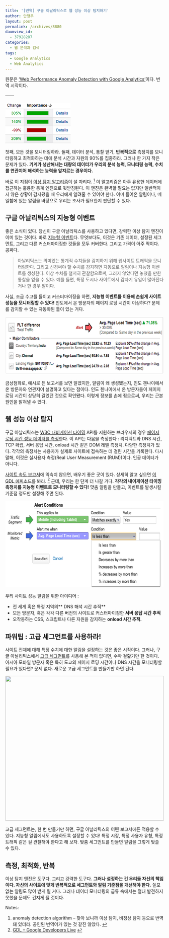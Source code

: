 ```yaml
---
title: '[번역] 구글 아날리틱스로 웹 성능 이상 탐지하기'
author: 안형우
layout: post
permalink: /archives/8880
daumview_id:
  - 37928287
categories:
  - 웹 분석과 검색
tags:
  - Google Analytics
  - Web Analytics
---
```

원문은 [&#8216;Web Performance Anomaly Detection with Google Analytics&#8217;][1]이다. 번역 시작이다.

&#8212;&#8212;

<img class="left alignleft" alt="" src="/uploads/legacy/GA-detect-anomaly/ga-alert.png" width="208" height="129" />

첫째, 모든 것을 모니터링하라. 둘째, 데이터 분석, 통찰 얻기, **반복적으로** 측정치를 모니터링하고 최적화하는 데에 분석 시간과 자원의 90%를 집중하라. 그러나 한 가지 작은 문제가 있다. **기계가 생산해내는 대량의 데이터가 우리의 분석 능력, 모니터링 능력, 수치를 연관지어 해석하는 능력을 앞지르는 경우이다.**

바로 이 지점이 [이상 탐지 알고리즘][2]이 설 자리다. <a class="simple-footnote" title="anomaly detection algorithm &#8211; 찾아 보니까 이상 탐지, 비정상 탐지 등으로 번역돼 있더라. 공인된 번역어가 있는 것 같진 않았다." id="return-note-8880-1" href="#note-8880-1"><sup>1</sup></a> 이 알고리즘은 아주 유용한 데이터에 접근하는 훌륭한 통계 엔진으로 뒷받침된다. 이 엔진은 완벽할 필요는 없지만 일반적이지 않은 상황이 감지됐을 때 우리에게 알려줄 수 있어야 한다. 이미 들어온 알림이나, 메일함에 있는 알림을 바탕으로 우리는 조사가 필요한지 판단할 수 있다.

<div class="video-container">
  <div class="video-container__inner">
  </div>
</div>

## 구글 아날리틱스의 지능형 이벤트

좋은 소식이 있다. 당신이 구글 아날리틱스를 사용하고 있다면, 강력한 이상 탐지 엔진이 이미 있는 것이다. 바로 [지능형 이벤트][3]다. 무엇보다도, 이것은 기존 데이터, 설정된 세그먼트, 그리고 다른 커스터마이징한 것들을 모두 커버한다. 그리고 가격이 아주 딱이다. 공짜다.

> 아날리틱스는 의미있는 통계적 수치들을 감지하기 위해 웹사이트 트래픽을 모니터링한다. 그리고 신경써야 할 수치를 감지하면 자동으로 알림이나 지능형 이벤트를 생성한다. 이상 수치를 철저히 관찰함으로써, 그러지 않았다면 놓쳤을 만한 통찰을 얻을 수 있다. 예를 들면, 특정 도시나 사이트에서 갑자기 유입이 많아진다거나 한 경우 말이다.

사실, 조금 수고를 들이고 커스터마이징을 하면, **지능형 이벤트를 이용해 손쉽게 사이트 성능을 모니터링할 수 있다!** 인도에서 온 방문자의 페이지 로딩 시간이 이상하다? 문제를 감지할 수 있는 자동화된 툴이 있는 거다.

<p style="text-align: center;">
  <img class="center aligncenter" style="max-width: 691px; width: 100%;" alt="" src="/uploads/legacy/GA-detect-anomaly/wplt-alert.png.pagespeed.ic.png" width="691" height="184" />
</p>

금상첨화로, 예시로 든 보고서를 보면 알겠지만, 알림이 왜 생성됐는지, 인도 첸나이에서 온 방문자와 연관지어 설명하고 있다는 점이다. 인도 첸나이에서 온 방문자들이 페이지 로딩 시간이 상당히 길었던 것으로 확인됐다. 이렇게 정보를 손에 쥠으로써, 우리는 근본 원인을 밝혀낼 수 있다.

## 웹 성능 이상 탐지

구글 아날리틱스는 [W3C 내비게이션 타이밍][4] API를 지원하는 브라우저의 경우 [페이지 로딩 시간 성능 데이터를 측정][5]한다. 이 API는 다음을 측정한다 : 리디렉트와 DNS 시간, TCP 확립, 서버 응답 시간, onload 시간 같은 DOM 레벨 측정치. 다양한 측정치가 있다. 각각의 측정치는 사용자가 실제로 사이트에 접속하는 데 걸린 시간을 기록한다. 다시 말해, 이것은 실사용자 측정(Real User Measurement (RUM))이다. 인공 데이터가 아니다.

[사이트 속도 보고서][6]에 익숙치 않으면, 배우기 좋은 곳이 있다. 상세히 알고 싶으면 [이 GDL 에피소드][7]를 봐라. <a class="simple-footnote" title="GDL &#8211; Google Developers Live" id="return-note-8880-2" href="#note-8880-2"><sup>2</sup></a> 근데, 우리는 한 단계 더 나갈 거다. **각각의 내이게이션 타이밍 측정치를 지능형 이벤트로 모니터링할 수 있다!** 맞춤 알림을 만들고, 이벤트를 발생시킬 기준점 정도만 설정해 주면 된다.

<img class="center" style="max-width: 638px; width: 100%;" alt="" src="/uploads/legacy/GA-detect-anomaly/walert-segment.png.pagespeed.ic.png" width="638" height="275" />

우리 사이트 성능 알림을 위한 아이디어 :

*   전 세계 혹은 특정 지역의** DNS 해석 시간 추적**
*   모든 방문자, 혹은 각각 다른 버전의 사이트로 커스터마이징한 **서버 응답 시간 추적**
*   오작동하는 CSS, 스크립트나 다른 자원을 감지하는 **onload 시간 추적.**

## 파워팁 : 고급 세그먼트를 사용하라!

사이트 전체에 대해 특정 수치에 대한 알림을 설정하는 것은 좋은 시작이다. 그러나, 구글 아날리틱스에서 [고급 세그먼트][8]를 사용해 본 적이 없다면, 수박 겉핥기만 한 것이다. 아시아 모바일 방문자 혹은 특히 도쿄의 페이지 로딩 시간이나 DNS 시간을 모니터링할 필요가 있다면? 문제 없다. 새로운 고급 세그먼트를 만들기만 하면 된다.

<img class="center" style="max-width: 684px; width: 100%;" alt="" src="https://dl.dropbox.com/u/15546257/blog/mytory/GA-detect-anomaly/wmobile-asia-segment.png.pagespeed.ic.png" width="684" height="460" />

고급 세그먼트는, 한 번 만들기만 하면, 구글 아날리틱스의 어떤 보고서에든 적용할 수 있다. 지능형 알림에서도 사용하도록 설정할 수 있다! 특정 시장, 특정 사용자 유형, 특정 트래픽 같은 걸 관찰해야 한다고 해 보자. 맞춤 세그먼트를 만들면 알림을 그렇게 맞출 수 있다.

## 측정, 최적화, 반복

이상 탐지 엔진은 도구다. 그리고 강력한 도구다. **그러나 설정하는 건 우리들 자신의 책임이다. 자신의 사이트에 맞게 반복적으로 세그먼트와 알림 기준점을 개선해야 한다.** 쓸모 없는 알림도 많이 받게 될 거다. 그러나 데이터 모니터링의 급류 속에서는 절대 발견하지 못했을 문제도 건지게 될 것이다.

<div class="simple-footnotes">
  <p class="notes">
    Notes:
  </p>
  
  <ol>
    <li id="note-8880-1">
      anomaly detection algorithm &#8211; 찾아 보니까 이상 탐지, 비정상 탐지 등으로 번역돼 있더라. 공인된 번역어가 있는 것 같진 않았다. <a href="#return-note-8880-1">&#8617;</a>
    </li>
    <li id="note-8880-2">
      <a href="https://developers.google.com/live/">GDL &#8211; Google Developers Live</a> <a href="#return-note-8880-2">&#8617;</a>
    </li>
  </ol>
</div>

 [1]: http://www.igvita.com/2012/11/30/web-performance-anomaly-detection-with-google-analytics/
 [2]: http://en.wikipedia.org/wiki/Anomaly_detection
 [3]: http://support.google.com/analytics/bin/answer.py?hl=ko&answer=1320491&topic=1032994&ctx=topic
 [4]: http://w3c-test.org/webperf/specs/NavigationTiming/
 [5]: http://www.igvita.com/2012/04/04/measuring-site-speed-with-navigation-timing/
 [6]: http://support.google.com/analytics/bin/answer.py?hl=ko&answer=1205784
 [7]: http://www.youtube.com/watch?v=NCFVEuKQgBM&list=PL1B4F4863AEE2B122&index=1
 [8]: http://support.google.com/analytics/bin/answer.py?hl=ko&answer=1033017